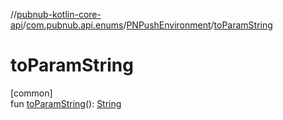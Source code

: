 //[pubnub-kotlin-core-api](../../../index.md)/[com.pubnub.api.enums](../index.md)/[PNPushEnvironment](index.md)/[toParamString](to-param-string.md)

# toParamString

[common]\
fun [toParamString](to-param-string.md)(): [String](https://kotlinlang.org/api/core/kotlin-stdlib/kotlin/-string/index.html)
